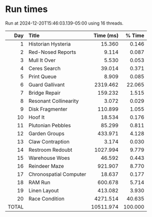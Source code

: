 # Run times

Run at 2024-12-20T15:46:03.139-05:00 using 16 threads.

|   Day | Title                          |       Time (ms) |          % Time |
| ----: | :----------------------------- | --------------: | --------------: |
|     1 | Historian Hysteria             |          15.360 |           0.146 |
|     2 | Red-Nosed Reports              |           9.114 |           0.087 |
|     3 | Mull It Over                   |           5.530 |           0.053 |
|     4 | Ceres Search                   |          39.014 |           0.371 |
|     5 | Print Queue                    |           8.909 |           0.085 |
|     6 | Guard Gallivant                |        2319.462 |          22.065 |
|     7 | Bridge Repair                  |         159.232 |           1.515 |
|     8 | Resonant Collinearity          |           3.072 |           0.029 |
|     9 | Disk Fragmenter                |         110.899 |           1.055 |
|    10 | Hoof It                        |          18.534 |           0.176 |
|    11 | Plutonian Pebbles              |          85.299 |           0.811 |
|    12 | Garden Groups                  |         433.971 |           4.128 |
|    13 | Claw Contraption               |           3.174 |           0.030 |
|    14 | Restroom Redoubt               |        1027.994 |           9.779 |
|    15 | Warehouse Woes                 |          46.592 |           0.443 |
|    16 | Reindeer Maze                  |         921.907 |           8.770 |
|    17 | Chronospatial Computer         |          18.637 |           0.177 |
|    18 | RAM Run                        |         600.678 |           5.714 |
|    19 | Linen Layout                   |         413.082 |           3.930 |
|    20 | Race Condition                 |        4271.514 |          40.635 |
|                                 TOTAL ||       10511.974 |         100.000 |
